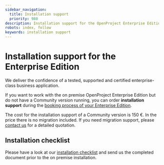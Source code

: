 ```yaml
---
sidebar_navigation:
  title: Installation support
  priority: 980
description: Installation support for the OpenProject Enterprise Edition.
robots: index, follow
keywords: installation support
---
```

# Installation support for the Enterprise Edition

 We deliver the confidence of a tested, supported and certified enterprise-class business application.  

If you want to work with the on premise OpenProject Enterprise Edition but do not have a Community version running, you can order **installation support** during the [booking process of your Enterprise Edition](../../activate-enterprise-edition).

The cost for the installation support of a Community version is 150 €. In the price there is no migration included. If you need migration support, please [contact us](mailto:info@openproject.com) for a detailed quotation.



## Installation checklist

Please have a look at our [installation checklist](https://1t1rycb9er64f1pgy2iuseow-wpengine.netdna-ssl.com/wp-content/uploads/2019/06/OpenProject_Installation_Checklist_v1.4.pdf) and send us the completed document prior to the on premise installation.